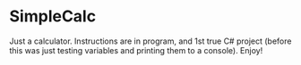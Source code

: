 # SimpleCalc
Just a calculator. Instructions are in program, and 1st true C# project (before this was just testing variables and printing them to a console). Enjoy!
